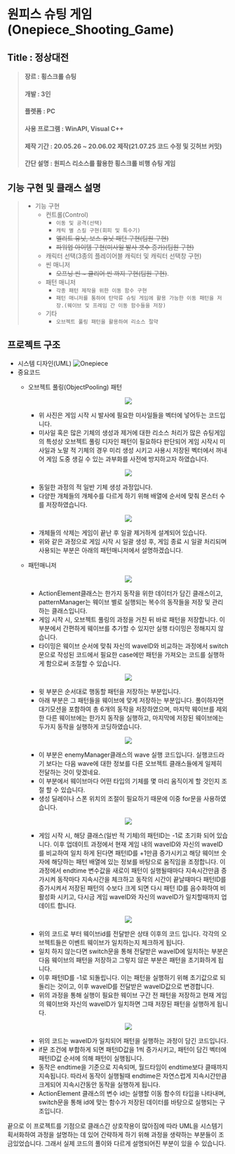 # 원피스 슈팅 게임(Onepiece_Shooting_Game)

## Title : 정상대전

> ####  장르 : 횡스크롤 슈팅
> ####  개발 : 3인
> ####  플렛폼 : PC
> ####  사용 프로그램 : WinAPI, Visual C++
> ####  제작 기간 : 20.05.26 ~ 20.06.02 제작(21.07.25 코드 수정 및 깃허브 커밋)
> ####  간단 설명 : 원피스 리소스를 활용한 횡스크롤 비행 슈팅 게임

## 기능 구현 및 클래스 설명

> + 기능 구현
>   + 컨트롤(Control)
>     + ```이동 및 공격(선택)```
>     + ```캐릭 별 스킬 구현(회피 및 특수기)```
>     + ~~엘리트 유닛, 보스 유닛 패턴 구현(팀원 구현)~~
>     + ~~파워업 아이템 구현(미사일 발사 갯수 증가)(팀원 구현)~~
>   + 캐릭터 선택(3종의 플레이어블 캐릭터 및 캐릭터 선택창 구현)
>   + 씬 매니저
>     + ~~오프닝 씬 ~ 클리어 씬 까지 구현(팀원 구현)~~.
>   + 패턴 매니저
>     + ```각종 패턴 제작을 위한 이동 함수 구현```
>     + ```패턴 매니저를 통하여 탄막류 슈팅 게임에 활용 가능한 이동 패턴을 저장.(웨이브 및 프레임 간 이동 함수들을 저장)```
>   + 기타
>     + ```오브젝트 풀링 패턴을 활용하여 리소스 절약```

## 프로젝트 구조
 + 시스템 디자인(UML)
 ![Onepiece](https://user-images.githubusercontent.com/63716789/129311736-03fcf063-f347-4262-be90-f637ad1f4794.png)
 + 중요코드
   + 오브젝트 풀링(ObjectPooling) 패턴
     <p align="center"><img src="https://user-images.githubusercontent.com/63716789/134845047-0f7a115d-43f5-4214-a329-8d451a33e7fa.JPG"></p>
     
     + 위 사진은 게임 시작 시 발사에 필요한 미사일들을 벡터에 넣어두는 코드입니다.
     + 미사일 혹은 많은 기체의 생성과 제거에 대한 리소스 처리가 많은 슈팅게임의 특성상 오브젝트 풀링 디자인 패턴이 필요하다 판단되어
       게임 시작시 미사일과 노말 적 기체의 경우 미리 생성 시키고 사용시 저장된 벡터에서 꺼내어 게임 도중 생길 수 있는 과부화를 사전에
       방지하고자 하였습니다.
       
     <p align="center"><img src="https://user-images.githubusercontent.com/63716789/134845417-9e37dd24-edbf-454f-aaad-30e1d48e31f1.JPG"></p>
     
     + 동일한 과정의 적 일반 기체 생성 과정입니다.
     + 다양한 개체들의 개체수를 다르게 하기 위해 배열에 순서에 맞춰 몬스터 수를 저장하였습니다.
     <p align="center"><img src="https://user-images.githubusercontent.com/63716789/134845932-ca3e31d9-85f5-44ba-b381-81f07d9d1536.JPG"></p>
     
     + 개체들의 삭제는 게임이 끝난 후 일괄 제거하게 설계되어 있습니다.
     + 위와 같은 과정으로 게임 시작 시 일괄 생성 후, 게임 종료 시 일괄 처리되며 사용되는 부분은 아래의 패턴매니저에서 설명하겠습니다.
     
   + 패턴매니저
     <p align="center"><img src="https://user-images.githubusercontent.com/63716789/134853320-dc740d5b-44c9-4604-9149-65d95ef5ae17.JPG"></p>
     
     + ActionElement클래스는 한가지 동작을 위한 데이터가 담긴 클래스이고, patternManager는 웨이브 별로 실행되는 복수의 동작들을 저장 및 관리하는 클래스입니다.
     + 게임 시작 시, 오브젝트 풀링의 과정을 거친 뒤 바로 패턴을 저장합니다. 이 부분에서 간편하게 웨이브를 추가할 수 있지만 실행 타이밍은 정해지지 않습니다.
     + 타이밍은 웨이브 순서에 맞춰 자신의 waveID와 비교하는 과정에서 switch문으로 작성된 코드에서 필요한 case에만 패턴을 가져오는 코드를 실행하게 함으로써 조절할
       수 있습니다.
       
     <p align="center"><img src="https://user-images.githubusercontent.com/63716789/134855201-e3aff43a-dc23-4148-9959-6e14c1f51d6c.JPG"></p>  
      
     + 윗 부분은 순서대로 행동할 패턴을 저장하는 부분입니다.
     + 아래 부분은 그 패턴들을 웨이브에 맞게 저장하는 부분입니다. 풀이하자면 대기모션을 포함하여 총 6개의 동작을 저장하였으며, 마지막 웨이브를 제외한 다른 웨이브에는
       한가지 동작을 실행하고, 마지막에 저장된 웨이브에는 두가지 동작을 실행하게 코딩하였습니다.
     
     <p align="center"><img src="https://user-images.githubusercontent.com/63716789/134855581-92cbdbf7-207d-4dc9-8a20-49033234e4ba.JPG"></p>
     
     + 이 부분은 enemyManager클래스의 wave 실행 코드입니다. 실행코드라기 보다는 다음 wave에 대한 정보를 다른 오브젝트 클래스들에게 일제히 전달하는 것이 맞겠네요.
     + 이 부분에서 웨이브마다 어떤 타입의 기체를 몇 마리 움직이게 할 것인지 조절 할 수 있습니다.
     + 생성 딜레이나 스폰 위치의 조절이 필요하기 때문에 이중 for문을 사용하였습니다.
     
     <p align="center"><img src="https://user-images.githubusercontent.com/63716789/134853988-c233c8c7-6372-41a6-a38c-16dfa24752ad.JPG"></p>
     
     + 게임 시작 시, 해당 클래스(일반 적 기체)의 패턴ID는 -1로 초기화 되어 있습니다. 이후 업데이트 과정에서 현재 게임 내의 waveID와 자신의 waveID를 비교하여 일치
       하게 된다면 패턴ID를 +1만큼 증가시키고 해당 웨이브 숫자에 해당하는 패턴 배열에 있는 정보를 바탕으로 움직임을 조정합니다. 이 과정에서 endtime 변수값을 새로이
       패턴이 실행될때마다 지속시간만큼 증가시켜 동작마다 지속시간을 체크하고 동작의 시간이 끝날때마다 패턴ID를 증가시켜서 저장된 패턴의 수보다 크게 되면 다시 패턴
       ID를 음수화하여 비활성화 시키고, 다시금 게임 waveID와 자신의 waveID가 일치할때까지 업데이트 합니다.
     
     <p align="center"><img src="https://user-images.githubusercontent.com/63716789/134855581-92cbdbf7-207d-4dc9-8a20-49033234e4ba.JPG"></p>  
     
     + 위의 코드로 부터 웨이브id를 전달받은 상태 이후의 코드 입니다. 각각의 오브젝트들은 이벤트 웨이브가 일치하는지 체크하게 됩니다.
     + 일치 하지 않는다면 switch문을 통해 전달받은 waveID에 일치하는 부분은 다음 웨이브의 패턴을 저장하고 그렇지 않은 부분은 패턴을 초기화하게 됩니다.
     + 이후 패턴ID를 -1로 되돌립니다. 이는 패턴을 실행하기 위해 초기값으로 되돌리는 것이고, 이후 waveID를 전달받은 waveID값으로 변경합니다.
     + 위의 과정을 통해 실행이 필요한 웨이브 구간 전 패턴을 저장하고 현재 게임의 웨이브와 자신의 waveID가 일치하면 그때 저장된 패턴을 실행하게 됩니다.
     
     <p align="center"><img src="https://user-images.githubusercontent.com/63716789/134857374-04cd009a-bb84-4d3c-b0a0-564aaf3a34fa.JPG"></p>
     
     + 위의 코드는 waveID가 일치되어 패턴을 실행하는 과정이 담긴 코드입니다.
     + if문 조건에 부합하게 되면 패턴ID값을 1씩 증가시키고, 패턴이 담긴 벡터에 패턴ID값 순서에 의해 패턴이 실행됩니다.
     + 동작은 endtime을 기준으로 지속되며, 월드타임이 endtime보다 클때까지 지속됩니다. 따라서 동작이 실행될때 endtime은 자연스럽게 지속시간만큼 크게되어 지속시간동안
       동작을 실행하게 됩니다.
     + ActionElement 클래스의 변수 id는 실행할 이동 함수의 타입을 나타내며, switch문을 통해 id에 맞는 함수가 저장된 데이터를 바탕으로 실행되는 구조입니다.
       
  끝으로 이 프로젝트를 기점으로 클래스간 상호작용이 많아짐에 따라 UML을 시스템기획서화하여 과정을 설명하는 데 있어 간략하게 하기 위해 과정을 생략하는 부분들이 조금있었습니다.
  그래서 실제 코드의 풀이와 다르게 설명되어진 부분이 있을 수 있습니다.
     
